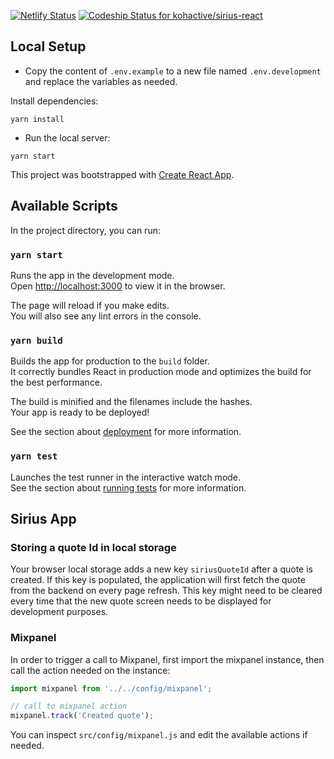 [![Netlify Status](https://api.netlify.com/api/v1/badges/df26efb0-13bf-4f3e-8fe7-67bf301247b8/deploy-status)](https://app.netlify.com/sites/sirius-react/deploys) [![Codeship Status for kohactive/sirius-react](https://app.codeship.com/projects/a14c3ff0-bf10-0138-b45c-666e43dcc9c3/status?branch=master)](https://app.codeship.com/projects/405804)

## Local Setup

- Copy the content of `.env.example` to a new file named `.env.development` and replace the variables as needed.

Install dependencies:

`yarn install`

- Run the local server:

`yarn start`

This project was bootstrapped with [Create React App](https://github.com/facebook/create-react-app).

## Available Scripts

In the project directory, you can run:

### `yarn start`

Runs the app in the development mode.<br />
Open [http://localhost:3000](http://localhost:3000) to view it in the browser.

The page will reload if you make edits.<br />
You will also see any lint errors in the console.

### `yarn build`

Builds the app for production to the `build` folder.<br />
It correctly bundles React in production mode and optimizes the build for the best performance.

The build is minified and the filenames include the hashes.<br />
Your app is ready to be deployed!

See the section about [deployment](https://facebook.github.io/create-react-app/docs/deployment) for more information.

### `yarn test`

Launches the test runner in the interactive watch mode.<br />
See the section about [running tests](https://facebook.github.io/create-react-app/docs/running-tests) for more information.


## Sirius App

### Storing a quote Id in local storage

Your browser local storage adds a new key `siriusQuoteId` after a quote is created. If this key is populated, the application will first fetch the quote from the backend on every page refresh. This key might need to be cleared every time that the new quote screen needs to be displayed for development purposes.

### Mixpanel

In order to trigger a call to Mixpanel, first import the mixpanel instance, then call the action needed on the instance:

``` javascript
import mixpanel from '../../config/mixpanel';

// call to mixpanel action
mixpanel.track('Created quote');

```

You can inspect `src/config/mixpanel.js` and edit the available actions if needed.
